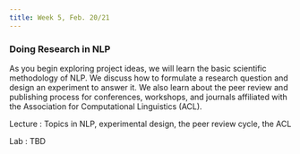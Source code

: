 ```yaml
---
title: Week 5, Feb. 20/21
---
```


### Doing Research in NLP

As you begin exploring project ideas, we will learn the basic scientific methodology of NLP. We discuss how to formulate a research question and design an experiment to answer it. We also learn about the peer review and publishing process for conferences, workshops, and journals affiliated with the Association for Computational Linguistics (ACL).

Lecture
: Topics in NLP, experimental design, the peer review cycle, the ACL

Lab
: TBD